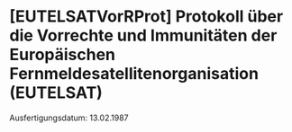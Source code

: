 # [EUTELSATVorRProt] Protokoll über die Vorrechte und Immunitäten der Europäischen Fernmeldesatellitenorganisation (EUTELSAT)

Ausfertigungsdatum: 13.02.1987

 
